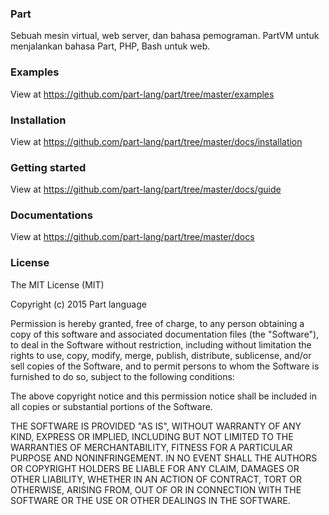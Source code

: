 ### Part
Sebuah mesin virtual, web server, dan bahasa pemograman. PartVM untuk menjalankan bahasa Part, PHP, Bash untuk web.

### Examples
View at https://github.com/part-lang/part/tree/master/examples

### Installation
View at https://github.com/part-lang/part/tree/master/docs/installation

### Getting started
View at https://github.com/part-lang/part/tree/master/docs/guide

### Documentations
View at https://github.com/part-lang/part/tree/master/docs

### License

The MIT License (MIT)

Copyright (c) 2015 Part language

Permission is hereby granted, free of charge, to any person obtaining a copy
of this software and associated documentation files (the "Software"), to deal
in the Software without restriction, including without limitation the rights
to use, copy, modify, merge, publish, distribute, sublicense, and/or sell
copies of the Software, and to permit persons to whom the Software is
furnished to do so, subject to the following conditions:

The above copyright notice and this permission notice shall be included in all
copies or substantial portions of the Software.

THE SOFTWARE IS PROVIDED "AS IS", WITHOUT WARRANTY OF ANY KIND, EXPRESS OR
IMPLIED, INCLUDING BUT NOT LIMITED TO THE WARRANTIES OF MERCHANTABILITY,
FITNESS FOR A PARTICULAR PURPOSE AND NONINFRINGEMENT. IN NO EVENT SHALL THE
AUTHORS OR COPYRIGHT HOLDERS BE LIABLE FOR ANY CLAIM, DAMAGES OR OTHER
LIABILITY, WHETHER IN AN ACTION OF CONTRACT, TORT OR OTHERWISE, ARISING FROM,
OUT OF OR IN CONNECTION WITH THE SOFTWARE OR THE USE OR OTHER DEALINGS IN THE
SOFTWARE.
